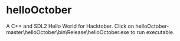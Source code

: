 # helloOctober
A C++ and SDL2 Hello World for Hacktober.
Click on helloOctober-master\helloOctober\bin\Release\helloOctober.exe to run executable.


